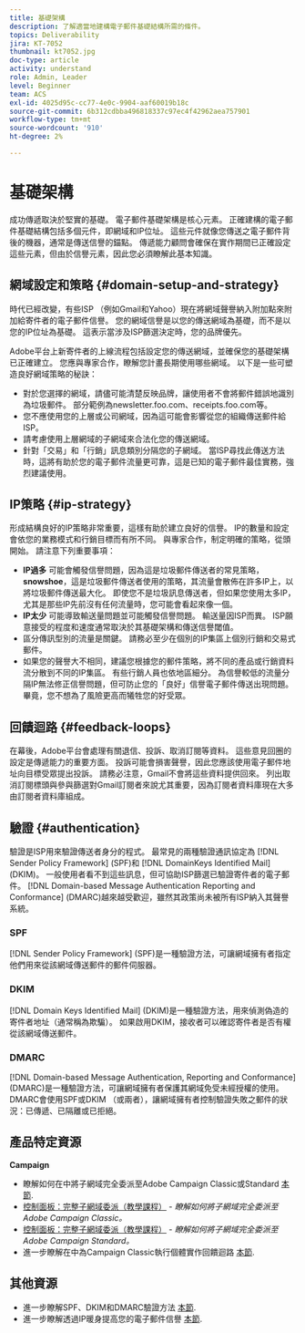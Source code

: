 ```yaml
---
title: 基礎架構
description: 了解適當地建構電子郵件基礎結構所需的條件。
topics: Deliverability
jira: KT-7052
thumbnail: kt7052.jpg
doc-type: article
activity: understand
role: Admin, Leader
level: Beginner
team: ACS
exl-id: 4025d95c-cc77-4e0c-9904-aaf60019b18c
source-git-commit: 6b312cdbba496818337c97ec4f42962aea757901
workflow-type: tm+mt
source-wordcount: '910'
ht-degree: 2%

---
```


# 基礎架構

成功傳遞取決於堅實的基礎。 電子郵件基礎架構是核心元素。 正確建構的電子郵件基礎結構包括多個元件，即網域和IP位址。 這些元件就像您傳送之電子郵件背後的機器，通常是傳送信譽的錨點。 傳遞能力顧問會確保在實作期間已正確設定這些元素，但由於信譽元素，因此您必須瞭解此基本知識。

## 網域設定和策略 {#domain-setup-and-strategy}

時代已經改變，有些ISP （例如Gmail和Yahoo）現在將網域聲譽納入附加點來附加給寄件者的電子郵件信譽。 您的網域信譽是以您的傳送網域為基礎，而不是以您的IP位址為基礎。 這表示當涉及ISP篩選決定時，您的品牌優先。

Adobe平台上新寄件者的上線流程包括設定您的傳送網域，並確保您的基礎架構已正確建立。 您應與專家合作，瞭解您計畫長期使用哪些網域。 以下是一些可塑造良好網域策略的秘訣：

* 對於您選擇的網域，請儘可能清楚反映品牌，讓使用者不會將郵件錯誤地識別為垃圾郵件。 部分範例為newsletter.foo.com、receipts.foo.com等。
* 您不應使用您的上層或公司網域，因為這可能會影響從您的組織傳送郵件給ISP。
* 請考慮使用上層網域的子網域來合法化您的傳送網域。
* 針對「交易」和「行銷」訊息類別分隔您的子網域。 當ISP尋找此傳送方法時，這將有助於您的電子郵件流量更可靠，這是已知的電子郵件最佳實務，強烈建議使用。

## IP策略 {#ip-strategy}

形成結構良好的IP策略非常重要，這樣有助於建立良好的信譽。 IP的數量和設定會依您的業務模式和行銷目標而有所不同。 與專家合作，制定明確的策略，從頭開始。 請注意下列重要事項：

* **IP過多** 可能會觸發信譽問題，因為這是垃圾郵件傳送者的常見策略， **snowshoe**，這是垃圾郵件傳送者使用的策略，其流量會散佈在許多IP上，以將垃圾郵件傳送最大化。 即使您不是垃圾訊息傳送者，但如果您使用太多IP，尤其是那些IP先前沒有任何流量時，您可能會看起來像一個。
* **IP太少** 可能導致輸送量問題並可能觸發信譽問題。 輸送量因ISP而異。 ISP願意接受的程度和速度通常取決於其基礎架構和傳送信譽閾值。
* 區分傳訊型別的流量是關鍵。 請務必至少在個別的IP集區上個別行銷和交易式郵件。
* 如果您的聲譽大不相同，建議您根據您的郵件策略，將不同的產品或行銷資料流分散到不同的IP集區。 有些行銷人員也依地區細分。 為信譽較低的流量分隔IP無法修正信譽問題，但可防止您的「良好」信譽電子郵件傳送出現問題。 畢竟，您不想為了風險更高而犧牲您的好受眾。

## 回饋迴路 {#feedback-loops}

在幕後，Adobe平台會處理有關退信、投訴、取消訂閱等資料。 這些意見回圈的設定是傳遞能力的重要方面。 投訴可能會損害聲譽，因此您應該使用電子郵件地址向目標受眾提出投訴。 請務必注意，Gmail不會將這些資料提供回來。 列出取消訂閱標頭與參與篩選對Gmail訂閱者來說尤其重要，因為訂閱者資料庫現在大多由訂閱者資料庫組成。

## 驗證 {#authentication}

驗證是ISP用來驗證傳送者身分的程式。 最常見的兩種驗證通訊協定為 [!DNL Sender Policy Framework] (SPF)和 [!DNL DomainKeys Identified Mail] (DKIM)。 一般使用者看不到這些訊息，但可協助ISP篩選已驗證寄件者的電子郵件。 [!DNL Domain-based Message Authentication Reporting and Conformance] (DMARC)越來越受歡迎，雖然其政策尚未被所有ISP納入其聲譽系統。

### SPF

[!DNL Sender Policy Framework] (SPF)是一種驗證方法，可讓網域擁有者指定他們用來從該網域傳送郵件的郵件伺服器。

### DKIM

[!DNL Domain Keys Identified Mail] (DKIM)是一種驗證方法，用來偵測偽造的寄件者地址（通常稱為欺騙）。 如果啟用DKIM，接收者可以確認寄件者是否有權從該網域傳送郵件。

### DMARC

[!DNL Domain-based Message Authentication, Reporting and Conformance] (DMARC)是一種驗證方法，可讓網域擁有者保護其網域免受未經授權的使用。 DMARC會使用SPF或DKIM （或兩者），讓網域擁有者控制驗證失敗之郵件的狀況：已傳遞、已隔離或已拒絕。

## 產品特定資源

**Campaign**

* 瞭解如何在中將子網域完全委派至Adobe Campaign Classic或Standard [本節](/help/additional-resources/ac-domain-name-setup.md).
* [控制面板：完整子網域委派（教學課程）](https://experienceleague.adobe.com/docs/campaign-classic-learn/control-panel/subdomains-and-certificates/subdomain-delegation.html) - *瞭解如何將子網域完全委派至Adobe Campaign Classic。*
* [控制面板：完整子網域委派（教學課程）](https://experienceleague.adobe.com/docs/campaign-standard-learn/control-panel/subdomains-and-certificates/subdomain-delegation.html) - *瞭解如何將子網域完全委派至Adobe Campaign Standard。*
* 進一步瞭解在中為Campaign Classic執行個體實作回饋迴路 [本節](/help/additional-resources/acc-technical-recommendations.md#feedback-loop-acc).

## 其他資源

* 進一步瞭解SPF、DKIM和DMARC驗證方法 [本節](/help/additional-resources/authentication.md).
* 進一步瞭解透過IP暖身提高您的電子郵件信譽 [本節](/help/additional-resources/increase-reputation-with-ip-warming.md).
